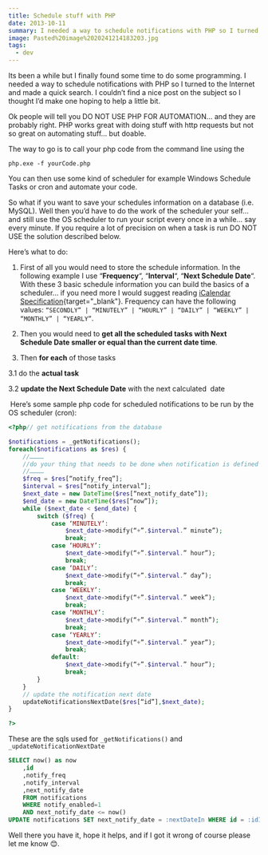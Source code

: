 ```yaml
---
title: Schedule stuff with PHP
date: 2013-10-11
summary: I needed a way to schedule notifications with PHP so I turned to the Internet and made a quick search. I couldn’t find a nice post on the subject so I thought I’d make one hoping to help a little bit.
image: Pasted%20image%2020241214183203.jpg
tags:
  - dev
---
```

Its been a while but I finally found some time to do some programming. I needed a way to schedule notifications with PHP so I turned to the Internet and made a quick search. I couldn’t find a nice post on the subject so I thought I’d make one hoping to help a little bit.

Ok people will tell you DO NOT USE PHP FOR AUTOMATION… and they are probably right. PHP works great with doing stuff with http requests but not so great on automating stuff… but doable.

The way to go is to call your php code from the command line using the

```shell
php.exe -f yourCode.php
```

You can then use some kind of scheduler for example Windows Schedule Tasks or cron and automate your code.

So what if you want to save your schedules information on a database (i.e. MySQL). Well then you’d have to do the work of the scheduler your self… and still use the OS scheduler to run your script every once in a while… say every minute. If you require a lot of precision on when a task is run DO NOT USE the solution described below.

Here’s what to do:

1. First of all you would need to store the schedule information. In the following example I use “**Frequency**“, “**Interval**“, “**Next Schedule Date**“. With these 3 basic schedule information you can build the basics of a scheduler… if you need more I would suggest reading [iCalendar Specification](http://www.kanzaki.com/docs/ical/ "iCalendar specs"){target="_blank"}. Frequency can have the following values: `“SECONDLY” | “MINUTELY” | “HOURLY” | “DAILY” | “WEEKLY” | “MONTHLY” | “YEARLY”`.

2. Then you would need to **get all the scheduled tasks with Next Schedule Date smaller or equal than the current date time**.

3. Then **for each** of those tasks

3.1 do the **actual task**

3.2 **update the Next Schedule Date** with the next calculated  date

 Here’s some sample php code for scheduled notifications to be run by the OS scheduler (cron):

```php
<?php// get notifications from the database 

$notifications = _getNotifications();
foreach($notifications as $res) {
    //…………
    //do your thing that needs to be done when notification is defined here
    //…………
    $freq = $res[“notify_freq”];
    $interval = $res[“notify_interval”];
    $next_date = new DateTime($res[“next_notify_date”]);
    $end_date = new DateTime($res[“now”]);
    while ($next_date < $end_date) {
        switch ($freq) {
            case ‘MINUTELY’:
                $next_date->modify(“+”.$interval.” minute”);
                break;
            case ‘HOURLY’:
                $next_date->modify(“+”.$interval.” hour”);
                break;
            case ‘DAILY’:
                $next_date->modify(“+”.$interval.” day”);
                break;
            case ‘WEEKLY’:
                $next_date->modify(“+”.$interval.” week”);
                break;
            case ‘MONTHLY’:
                $next_date->modify(“+”.$interval.” month”);
                break;
            case ‘YEARLY’:
                $next_date->modify(“+”.$interval.” year”);
                break;
            default:
                $next_date->modify(“+”.$interval.” hour”);
                break;
        }
    }
    // update the notification next date
    updateNotificationsNextDate($res[“id”],$next_date);
}

?>
```

These are the sqls used for `_getNotifications()` and `_updateNotificationNextDate`

```sql
SELECT now() as now
    ,id
    ,notify_freq
    ,notify_interval
    ,next_notify_date
    FROM notifications
    WHERE notify_enabled=1
    AND next_notify_date <= now()
UPDATE notifications SET next_notify_date = :nextDateIn WHERE id = :idIn
```

Well there you have it, hope it helps, and if I got it wrong of course please let me know 😊.